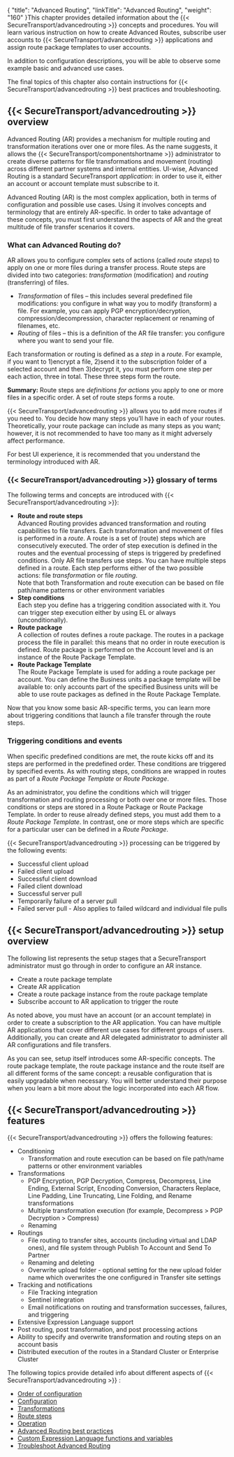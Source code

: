 {
    "title": "Advanced Routing",
    "linkTitle": "Advanced Routing",
    "weight": "160"
}This chapter provides detailed information about the {{< SecureTransport/advancedrouting  >}} concepts and procedures. You will learn various instruction on how to create Advanced Routes, subscribe user accounts to {{< SecureTransport/advancedrouting  >}} applications and assign route package templates to user accounts.

In addition to configuration descriptions, you will be able to observe some example basic and advanced use cases.

The final topics of this chapter also contain instructions for {{< SecureTransport/advancedrouting  >}} best practices and troubleshooting.

## {{< SecureTransport/advancedrouting  >}} overview

Advanced Routing (AR) provides a mechanism for multiple routing and transformation iterations over one or more files. As the name suggests, it allows the {{< SecureTransport/componentshortname  >}} administrator to create diverse patterns for file transformations and movement (routing) across different partner systems and internal entities. UI-wise, Advanced Routing is a standard SecureTransport *application*: in order to use it, either an account or account template must subscribe to it.

Advanced Routing (AR) is the most complex application, both in terms of configuration and possible use cases. Using it involves concepts and terminology that are entirely AR-specific. In order to take advantage of these concepts, you must first understand the aspects of AR and the great multitude of file transfer scenarios it covers.

### What can Advanced Routing do?

AR allows you to configure complex sets of actions (called *route steps*) to apply on one or more files during a transfer process. Route steps are divided into two categories: *transformation* (modification) and *routing* (transferring) of files.

-   *Transformation* of files – this includes several predefined file modifications: you configure in what way you to modify (transform) a file. For example, you can apply PGP encryption/decryption, compression/decompression, character replacement or renaming of filenames, etc.
-   *Routing* of files – this is a definition of the AR file transfer: you configure where you want to send your file.

Each transformation or routing is defined as a *step* in a *route*. For example, if you want to 1)encrypt a file, 2)send it to the subscription folder of a selected account and then 3)decrypt it, you must perform one step per each action, three in total. These three steps form the route.

**Summary:** Route steps are *definitions for actions* you apply to one or more files in a specific order. A set of route steps forms a route.

{{< SecureTransport/advancedrouting  >}} allows you to add more routes if you need to. You decide how many steps you’ll have in each of your routes. Theoretically, your route package can include as many steps as you want; however, it is not recommended to have too many as it might adversely affect performance.

For best UI experience, it is recommended that you understand the terminology introduced with AR.

### {{< SecureTransport/advancedrouting  >}} glossary of terms

The following terms and concepts are introduced with {{< SecureTransport/advancedrouting  >}}:

-   **Route and route steps**  
    Advanced Routing provides advanced transformation and routing capabilities to file transfers. Each transformation and movement of files is performed in a *route*. A route is a set of (route) steps which are consecutively executed. The order of step execution is defined in the routes and the eventual processing of steps is triggered by predefined conditions. Only AR file transfers use steps. You can have multiple steps defined in a route. Each step performs either of the two possible actions: file *transformation* or file *routing*.  
    Note that both Transformation and route execution can be based on file path/name patterns or other environment variables
-   **Step conditions**  
    Each step you define has a triggering condition associated with it. You can trigger step execution either by using EL or always (unconditionally).
-   **Route package**  
    A collection of routes defines a route package. The routes in a package process the file in parallel: this means that no order in route execution is defined. Route package is performed on the Account level and is an instance of the Route Package Template.
-   **Route Package Template**  
    The Route Package Template is used for adding a route package per account. You can define the Business units a package template will be available to: only accounts part of the specified Business units will be able to use route packages as defined in the Route Package Template.

Now that you know some basic AR-specific terms, you can learn more about triggering conditions that launch a file transfer through the route steps.

### Triggering conditions and events

When specific predefined conditions are met, the route kicks off and its steps are performed in the predefined order. These conditions are triggered by specified events. As with routing steps, conditions are wrapped in routes as part of a *Route Package Template* or *Route Package*.

As an administrator, you define the conditions which will trigger transformation and routing processing or both over one or more files. Those conditions or steps are stored in a Route Package or Route Package Template. In order to reuse already defined steps, you must add them to a *Route Package Template*. In contrast, one or more steps which are specific for a particular user can be defined in a *Route Package*.

{{< SecureTransport/advancedrouting  >}} processing can be triggered by the following events:

-   Successful client upload
-   Failed client upload
-   Successful client download
-   Failed client download
-   Successful server pull
-   Temporarily failure of a server pull
-   Failed server pull - Also applies to failed wildcard and individual file pulls

## {{< SecureTransport/advancedrouting  >}} setup overview

The following list represents the setup stages that a SecureTransport administrator must go through in order to configure an AR instance.

-   Create a route package template
-   Create AR application
-   Create a route package instance from the route package template
-   Subscribe account to AR application to trigger the route

As noted above, you must have an account (or an account template) in order to create a subscription to the AR application. You can have multiple AR applications that cover different use cases for different groups of users. Additionally, you can create and AR delegated administrator to administer all AR configurations and file transfers.

As you can see, setup itself introduces some AR-specific concepts. The route package template, the route package instance and the route itself are all different forms of the same concept: a reusable configuration that is easily upgradable when necessary. You will better understand their purpose when you learn a bit more about the logic incorporated into each AR flow.

## {{< SecureTransport/advancedrouting  >}} features

{{< SecureTransport/advancedrouting  >}} offers the following features:

-   Conditioning
    -   Transformation and route execution can be based on file path/name patterns or other environment variables
-   Transformations
    -   PGP Encryption, PGP Decryption, Compress, Decompress, Line Ending, External Script, Encoding Conversion, Characters Replace, Line Padding, Line Truncating, Line Folding, and Rename transformations
    -   Multiple transformation execution (for example, Decompress > PGP Decryption > Compress)
    -   Renaming
-   Routings
    -   File routing to transfer sites, accounts (including virtual and LDAP ones), and file system through Publish To Account and Send To Partner
    -   Renaming and deleting
    -   Overwrite upload folder - optional setting for the new upload folder name which overwrites the one configured in Transfer site settings
-   Tracking and notifications
    -   File Tracking integration
    -   Sentinel integration
    -   Email notifications on routing and transformation successes, failures, and triggering
-   Extensive Expression Language support
-   Post routing, post transformation, and post processing actions 
-   Ability to specify and overwrite transformation and routing steps on an account basis
-   Distributed execution of the routes in a Standard Cluster or Enterprise Cluster

The following topics provide detailed info about different aspects of {{< SecureTransport/advancedrouting  >}} :

-   <a href="c_st_order_of_configuration" class="MCXref xref">Order of configuration</a>
-   <a href="c_st_configuration" class="MCXref xref">Configuration</a>
-   <a href="c_st_route_step_transformations" class="MCXref xref">Transformations</a>
-   <a href="c_st_route_steps" class="MCXref xref">Route steps</a>
-   <a href="c_st_operation" class="MCXref xref">Operation</a>
-   <a href="c_st_advanced_routing_best_practices" class="MCXref xref">Advanced Routing best practices</a>
-   <a href="r_st_custom_el_functions_variables" class="MCXref xref">Custom Expression Language functions and variables</a>
-   <a href="c_st_troubleshooting" class="MCXref xref">Troubleshoot Advanced Routing</a>
